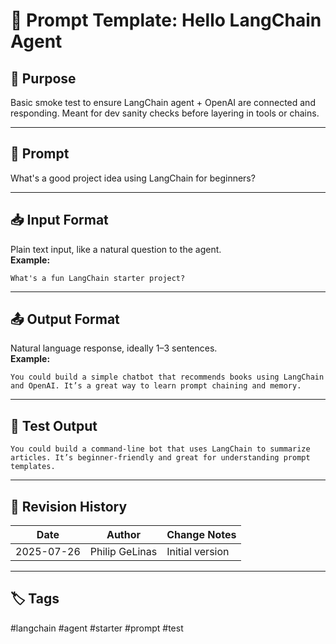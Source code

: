 # 🧠 Prompt Template: Hello LangChain Agent

## 🎯 Purpose  
Basic smoke test to ensure LangChain agent + OpenAI are connected and responding. Meant for dev sanity checks before layering in tools or chains.

---

## 💬 Prompt  
What's a good project idea using LangChain for beginners?

---

## 📥 Input Format  
Plain text input, like a natural question to the agent.  
**Example:**  
```
What's a fun LangChain starter project?
```

---

## 📤 Output Format  
Natural language response, ideally 1–3 sentences.  
**Example:**  
```
You could build a simple chatbot that recommends books using LangChain and OpenAI. It’s a great way to learn prompt chaining and memory.
```

---

## 🧪 Test Output  
```
You could build a command-line bot that uses LangChain to summarize articles. It’s beginner-friendly and great for understanding prompt templates.
```

---

## 🧾 Revision History  
| Date       | Author         | Change Notes     |
|------------|----------------|------------------|
| 2025-07-26 | Philip GeLinas | Initial version  |

---

## 🏷️ Tags  
#langchain #agent #starter #prompt #test

